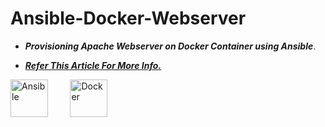 # Ansible-Docker-Webserver

- ***Provisioning Apache Webserver on Docker Container using Ansible***.

- [***Refer This Article For More Info.***](https://patilprajwal22.medium.com/launching-webserver-inside-a-docker-container-using-ansible-d63f27b0e5f7)


<a href="https://ansible.com/" title="Ansible"><img src="https://github.com/tomchen/stack-icons/blob/master/logos/ansible.svg" alt="Ansible" width="60px" height="60px"></a>&nbsp;&nbsp;&nbsp;&nbsp;&nbsp;&nbsp;&nbsp;&nbsp;
<a href="https://docker.com/" title="Docker"><img src="https://github.com/tomchen/stack-icons/blob/master/logos/docker-icon.svg" alt="Docker" width="60px" height="60px"></a>&nbsp;&nbsp;&nbsp;&nbsp;&nbsp;&nbsp;&nbsp;&nbsp;
